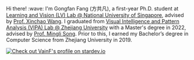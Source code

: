 <p>Hi there! :wave: I'm Gongfan Fang (方共凡), a first-year Ph.D. student at <a href="http://lv-nus.org/">Learning and Vision (LV) Lab @ National University of Singapore</a>, advised by <a href="https://sites.google.com/site/sitexinchaowang/">Prof. Xinchao Wang</a>. I graduated from <a href="https://www.vipazoo.cn/">Visual Intelligence and Pattern Analysis (VIPA) Lab @ Zhejiang University</a> with a Master's degree in 2022, advised by <a href="https://person.zju.edu.cn/en/msong">Prof. Mingli Song</a>. Prior to this, I earned my Bachelor’s degree in Computer Science from Zhejiang University in 2019.
 
<a href="https://stardev.io/developers/VainF"><img alt="Check out VainF's profile on stardev.io" src="https://stardev.io/developers/VainF/badge/languages/country.svg" /></a>
